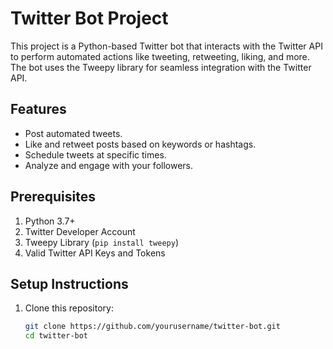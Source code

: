 # Twitter Bot Project

This project is a Python-based Twitter bot that interacts with the Twitter API to perform automated actions like tweeting, retweeting, liking, and more. The bot uses the Tweepy library for seamless integration with the Twitter API.

## Features
- Post automated tweets.
- Like and retweet posts based on keywords or hashtags.
- Schedule tweets at specific times.
- Analyze and engage with your followers.

## Prerequisites
1. Python 3.7+
2. Twitter Developer Account
3. Tweepy Library (`pip install tweepy`)
4. Valid Twitter API Keys and Tokens

## Setup Instructions
1. Clone this repository:
   ```bash
   git clone https://github.com/yourusername/twitter-bot.git
   cd twitter-bot
